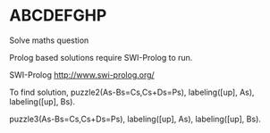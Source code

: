 # ABCDEFGHP
Solve maths question

Prolog based solutions require SWI-Prolog to run.

SWI-Prolog
http://www.swi-prolog.org/

To find solution,
puzzle2(As-Bs=Cs,Cs+Ds=Ps), labeling([up], As), labeling([up], Bs).

puzzle3(As-Bs=Cs,Cs+Ds=Ps), labeling([up], As), labeling([up], Bs).
